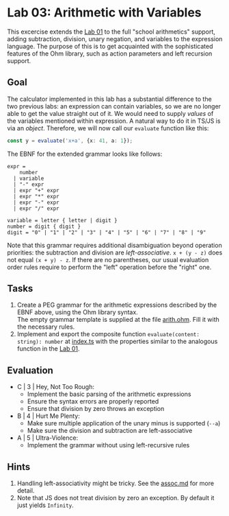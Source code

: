 # Lab 03: Arithmetic with Variables

This excercise extends the [Lab 01](../lab01/) to the full "school arithmetics" support, adding subtraction, division, unary negation, and variables to the expression language. The purpose of this is to get acquainted with the sophisticated features of the Ohm library, such as action parameters and left recursion support.

## Goal

The calculator implemented in this lab has a substantial difference to the two previous labs: an expression can contain variables, so we are no longer able to get the value straight out of it. We would need to supply *values* of the variables mentioned within expression.
A natural way to do it in TS/JS is via an *object*. Therefore, we will now call our ```evaluate``` function like this:

```typescript
const y = evaluate('x+a', {x: 41, a: 1});
```

The EBNF for the extended grammar looks like follows:

```EBNF
expr = 
    number
  | variable
  | "-" expr
  | expr "+" expr 
  | expr "*" expr
  | expr "-" expr
  | expr "/" expr

variable = letter { letter | digit }
number = digit { digit }
digit = "0" | "1" | "2" | "3" | "4" | "5" | "6" | "7" | "8" | "9"
```

Note that this grammar requires additional disambiguation beyond operation priorities: the subtraction and division are *left-associative*.
```x + (y - z)``` does not equal ```(x + y) - z```. If there are no parentheses, our usual evaluation order rules require to perform the "left" operation before the "right" one.

## Tasks

1. Create a PEG grammar for the arithmetic expressions described by the EBNF above, using the Ohm library syntax.  
  The empty grammar template is supplied at the file [arith.ohm](src/arith.ohm). Fill it with the necessary rules.
2. Implement and export the composite function ```evaluate(content: string): number``` at [index.ts](src/index.ts) with the properties similar to the analogous function in the [Lab 01](../lab01/).

## Evaluation

- C | 3 | Hey, Not Too Rough:
  - Implement the basic parsing of the arithmetic expressions
  - Ensure the syntax errors are properly reported
  - Ensure that division by zero throws an exception
- B | 4 | Hurt Me Plenty:
  - Make sure multiple application of the unary minus is supported (```--a```)
  - Make sure the division and subtraction are left-associative
- A | 5 | Ultra-Violence:
  - Implement the grammar without using left-recursive rules

## Hints

1. Handling left-associativity might be tricky. See the [assoc.md](assoc.md) for more detail.
2. Note that JS does not treat division by zero an exception. By default it just yields ```Infinity```.
